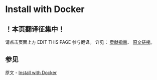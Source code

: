 # Install with Docker

## ！本页翻译征集中！

请点击页面上方 EDIT THIS PAGE 参与翻译。
详见：
[贡献指南]( https://github.com/JinMuInfo/MongoDB-Manual-zh/blob/master/CONTRIBUTING.md )、
[原文链接](  https://docs.mongodb.com/manual/tutorial/install-mongodb-enterprise-with-docker/  )。

## 参见

原文 - [Install with Docker]( https://docs.mongodb.com/manual/tutorial/install-mongodb-enterprise-with-docker/ )

